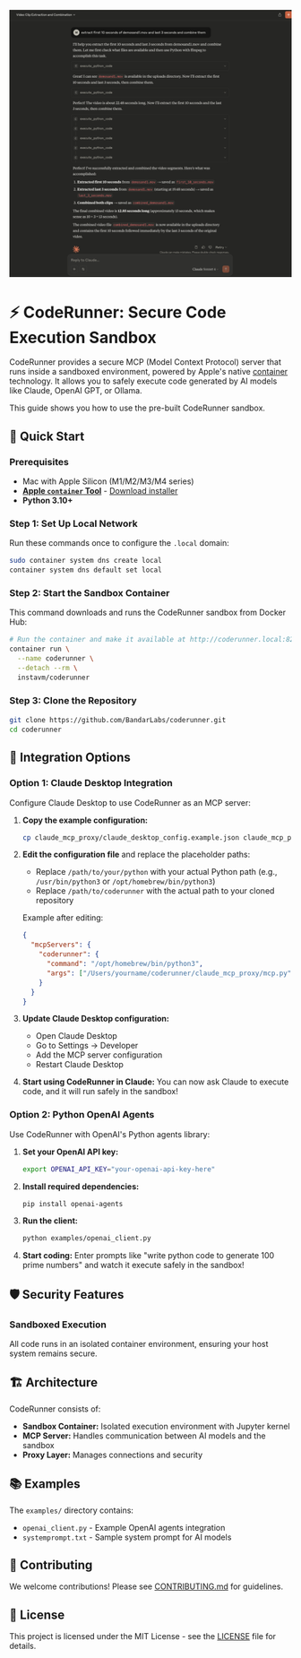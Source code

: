 ![Demo](./demo.png)

# ⚡ CodeRunner: Secure Code Execution Sandbox

CodeRunner provides a secure MCP (Model Context Protocol) server that runs inside a sandboxed environment, powered by Apple's native [container](https://github.com/apple/container) technology. It allows you to safely execute code generated by AI models like Claude, OpenAI GPT, or Ollama.

This guide shows you how to use the pre-built CodeRunner sandbox.

## 🚀 Quick Start

### Prerequisites

- Mac with Apple Silicon (M1/M2/M3/M4 series)
- **[Apple `container` Tool](https://github.com/apple/container)** - [Download installer](https://github.com/apple/container/releases/download/0.1.0/container-0.1.0-installer-signed.pkg)
- **Python 3.10+**

### Step 1: Set Up Local Network

Run these commands once to configure the `.local` domain:

```bash
sudo container system dns create local
container system dns default set local
```

### Step 2: Start the Sandbox Container

This command downloads and runs the CodeRunner sandbox from Docker Hub:

```bash
# Run the container and make it available at http://coderunner.local:8222
container run \
  --name coderunner \
  --detach --rm \
  instavm/coderunner
```

### Step 3: Clone the Repository

```bash
git clone https://github.com/BandarLabs/coderunner.git
cd coderunner
```

## 🔌 Integration Options

### Option 1: Claude Desktop Integration

Configure Claude Desktop to use CodeRunner as an MCP server:

1. **Copy the example configuration:**
   ```bash
   cp claude_mcp_proxy/claude_desktop_config.example.json claude_mcp_proxy/claude_desktop_config.json
   ```

2. **Edit the configuration file** and replace the placeholder paths:
   - Replace `/path/to/your/python` with your actual Python path (e.g., `/usr/bin/python3` or `/opt/homebrew/bin/python3`)
   - Replace `/path/to/coderunner` with the actual path to your cloned repository
   
   Example after editing:
   ```json
   {
     "mcpServers": {
       "coderunner": {
         "command": "/opt/homebrew/bin/python3",
         "args": ["/Users/yourname/coderunner/claude_mcp_proxy/mcp.py"]
       }
     }
   }
   ```

3. **Update Claude Desktop configuration:**
   - Open Claude Desktop
   - Go to Settings → Developer
   - Add the MCP server configuration
   - Restart Claude Desktop

4. **Start using CodeRunner in Claude:**
   You can now ask Claude to execute code, and it will run safely in the sandbox!

### Option 2: Python OpenAI Agents

Use CodeRunner with OpenAI's Python agents library:

1. **Set your OpenAI API key:**
   ```bash
   export OPENAI_API_KEY="your-openai-api-key-here"
   ```

2. **Install required dependencies:**
   ```bash
   pip install openai-agents
   ```

3. **Run the client:**
   ```bash
   python examples/openai_client.py
   ```

4. **Start coding:**
   Enter prompts like "write python code to generate 100 prime numbers" and watch it execute safely in the sandbox!

## 🛡️ Security Features

### Sandboxed Execution
All code runs in an isolated container environment, ensuring your host system remains secure.

## 🏗️ Architecture

CodeRunner consists of:
- **Sandbox Container:** Isolated execution environment with Jupyter kernel
- **MCP Server:** Handles communication between AI models and the sandbox
- **Proxy Layer:** Manages connections and security

## 📚 Examples

The `examples/` directory contains:
- `openai_client.py` - Example OpenAI agents integration
- `systemprompt.txt` - Sample system prompt for AI models

## 🤝 Contributing

We welcome contributions! Please see [CONTRIBUTING.md](CONTRIBUTING.md) for guidelines.

## 📄 License

This project is licensed under the MIT License - see the [LICENSE](LICENSE) file for details.